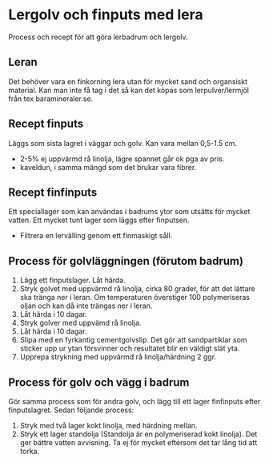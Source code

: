 # Lergolv och finputs med lera
Process och recept för att göra lerbadrum och lergolv.

## Leran
Det behöver vara en finkorning lera utan för mycket sand och organsiskt material. Kan man inte få tag i det så kan det köpas som lerpulver/lermjöl från tex baramineraler.se. 

## Recept finputs
Läggs som sista lagret i väggar och golv. Kan vara mellan 0,5-1.5 cm.

- 2-5% ej uppvärmd rå linolja, lägre spannet går ok pga av pris.
- kaveldun, i samma mängd som det brukar vara fibrer.

## Recept finfinputs

Ett speciallager som kan användas i badrums ytor som utsätts för mycket vatten. Ett mycket tunt lager som läggs efter finputsen.

- Filtrera en lervälling genom ett finmaskigt såll.

## Process för golvläggningen (förutom badrum)

1. Lägg ett finputslager. Låt härda.
1. Stryk golvet med uppvärmd rå linolja, cirka 80 grader, för att det lättare ska tränga ner i leran. Om temperaturen överstiger 100 polymeriseras oljan och kan då inte trängas ner i leran.
1. Låt härda i 10 dagar.
1. Stryk golver med uppvämd rå linolja.
1. Låt härda i 10 dagar.
1. Slipa med en fyrkantig cementgolvslip. Det gör att sandpartiklar som sticker upp ur ytan försvinner och resultatet blir en väldigt slät yta.
1. Upprepa strykning med uppvärmd rå linolja/härdning 2 ggr.

## Process för golv och vägg i badrum

Gör samma process som för andra golv, och lägg till ett lager finfinputs efter finputslagret. Sedan följande process:

1. Stryk med två lager kokt linolja, med härdning mellan.
1. Stryk ett lager standolja (Standolja är en polymeriserad kokt linolja). Det ger bättre vatten avvisning. Ta ej för mycket eftersom det tar lång tid att torka.

